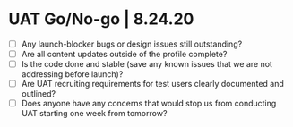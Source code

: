 # UAT Go/No-go | 8.24.20

- [ ] Any launch-blocker bugs or design issues still outstanding?
- [ ] Are all content updates outside of the profile complete?
- [ ] Is the code done and stable (save any known issues that we are not addressing before launch)?
- [ ] Are UAT recruiting requirements for test users clearly documented and outlined?
- [ ] Does anyone have any concerns that would stop us from conducting UAT starting one week from tomorrow?
